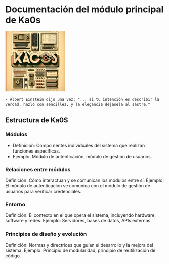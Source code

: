# Documentación del módulo principal de Ka0s

![Ka0S](/core/imgs/kaos.jpeg)

```shell
- Albert Einstein dijo una vez: "... si tu intención es describir la verdad, hazlo con sencillez, y la elegancia dejasela al sastre."
```

## Estructura de Ka0S

### Módulos

- Definición: Compo nentes individuales del sistema que realizan funciones específicas.
- Ejemplo: Módulo de autenticación, módulo de gestión de usuarios.

### Relaciones entre módulos

Definición: Cómo interactúan y se comunican los módulos entre sí.
Ejemplo: El módulo de autenticación se comunica con el módulo de gestión de usuarios para verificar credenciales.

### Entorno

Definición: El contexto en el que opera el sistema, incluyendo hardware, software y redes.
Ejemplo: Servidores, bases de datos, APIs externas.

### Principios de diseño y evolución

Definición: Normas y directrices que guían el desarrollo y la mejora del sistema.
Ejemplo: Principio de modularidad, principio de reutilización de código.
